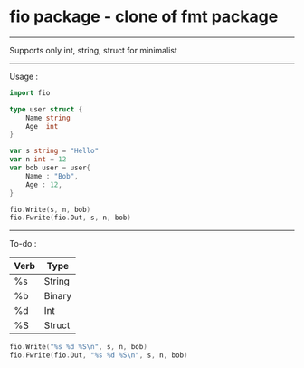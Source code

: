 # fio package - clone of fmt package
---
Supports only int, string, struct for minimalist

---
Usage :
```go
import fio

type user struct {
    Name string
    Age  int
}

var s string = "Hello"
var n int = 12
var bob user = user{
    Name : "Bob",
    Age : 12,
}

fio.Write(s, n, bob)
fio.Fwrite(fio.Out, s, n, bob)
```

---
To-do :

| Verb | Type   |
|------|--------|
| %s   | String |
| %b   | Binary |
| %d   | Int    |
| %S   | Struct |

```go
fio.Write("%s %d %S\n", s, n, bob)
fio.Fwrite(fio.Out, "%s %d %S\n", s, n, bob)
```